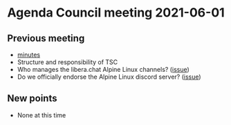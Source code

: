 # Agenda Council meeting 2021-06-01

## Previous meeting

* [minutes]
* Structure and responsibility of TSC
* Who manages the libera.chat Alpine Linux channels? ([issue][alpine/council#1])
* Do we officially endorse the Alpine Linux discord server? ([issue][alpine/council#2])

## New points

* None at this time

[minutes]:https://gitlab.alpinelinux.org/alpine/council/-/blob/master/minutes.md#meeting-minutes-2021-05-27-1715-1800
[alpine/council#1]:https://gitlab.alpinelinux.org/alpine/council/-/issues/1
[alpine/council#2]:https://gitlab.alpinelinux.org/alpine/council/-/issues/2

